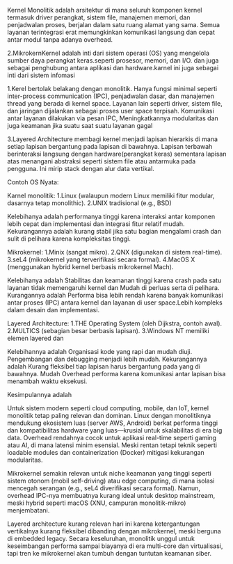
Kernel Monolitik adalah arsitektur di mana seluruh komponen kernel termasuk driver perangkat, sistem file, manajemen memori, dan penjadwalan proses, berjalan dalam satu ruang alamat yang sama. Semua layanan terintegrasi erat memungkinkan komunikasi langsung dan cepat antar modul tanpa adanya overhead.

2.MikrokernKernel adalah inti dari sistem operasi (OS) yang mengelola sumber daya perangkat keras.seperti prosesor, memori, dan I/O. dan juga sebagai penghubung antara aplikasi dan hardware.karnel ini juga sebagai inti dari sistem infomasi

1.Kerel bertolak belakang dengan monolitik. Hanya fungsi minimal seperti inter-process communication (IPC), penjadwalan dasar, dan manajemen thread yang berada di kernel space. Layanan lain seperti driver, sistem file, dan jaringan dijalankan sebagai proses user space terpisah. Komunikasi antar layanan dilakukan via pesan IPC, Meningkatkannya modularitas dan juga keamanan jika suatu saat suatu layanan gagal 

3.Layered Architecture membagi kernel menjadi lapisan hierarkis di mana setiap lapisan bergantung pada lapisan di bawahnya. Lapisan terbawah berinteraksi langsung dengan hardware(perangkat keras) sementara lapisan atas menangani abstraksi seperti sistem file atau antarmuka pada pengguna. Ini mirip stack dengan alur data vertikal. 

Contoh OS Nyata:

Karnel monolitik:
1.Linux (walaupun modern Linux memiliki fitur modular, dasarnya tetap monolithic).
2.UNIX tradisional (e.g., BSD)

Kelebihanya adalah performanya tinggi karena interaksi antar komponen lebih cepat dan implementasi dan integrasi fitur relatif mudah.
Kekurangannya adalah kurang stabil jika satu bagian mengalami crash dan sulit di pelihara karena kompleksitas tinggi.

Mikrokernel: 
1.Minix (sangat mikro).
2.QNX (digunakan di sistem real-time).
3.seL4 (mikrokernel yang terverifikasi secara formal).
4.MacOS X (menggunakan hybrid kernel berbasis mikrokernel Mach).

Kelebihanya adalah Stabilitas dan keamanan tinggi karena crash pada satu layanan tidak memengaruhi kernel dan Mudah di perluas serta di pelihara.
Kurangannya adalah Performa bisa lebih rendah karena banyak komunikasi antar proses (IPC) antara kernel dan layanan di user space.Lebih kompleks dalam desain dan implementasi.

Layered Architecture:
1.THE Operating System (oleh Dijkstra, contoh awal).
2.MULTICS (sebagian besar berbasis lapisan).
3.Windows NT memiliki elemen layered dan

Kelebihannya adalah Organisasi kode yang rapi dan mudah diuji.
Pengembangan dan debugging menjadi lebih mudah.
Kekurangannya adalah Kurang fleksibel tiap lapisan harus bergantung pada yang di bawahnya.
Mudah Overhead performa karena komunikasi antar lapisan bisa menambah waktu eksekusi.

Kesimpulannya adalah

Untuk sistem modern seperti cloud computing, mobile, dan IoT, kernel monolitik tetap paling relevan dan dominan. Linux dengan monolitiknya mendukung ekosistem luas (server AWS, Android) berkat performa tinggi dan kompatibilitas hardware yang luas—krusial untuk skalabilitas di era big data. Overhead rendahnya cocok untuk aplikasi real-time seperti gaming atau AI, di mana latensi minim esensial. Meski rentan tetapi teknik seperti loadable modules dan containerization (Docker) mitigasi kekurangan modularitas.

Mikrokernel semakin relevan untuk niche keamanan yang tinggi seperti sistem otonom (mobil self-driving) atau edge computing, di mana isolasi mencegah serangan (e.g., seL4 diverifikasi secara formal). Namun, overhead IPC-nya membuatnya kurang ideal untuk desktop mainstream, meski hybrid seperti macOS (XNU, campuran monolitik-mikro) menjembatani.

Layered architecture kurang relevan hari ini karena ketergantungan vertikalnya kurang fleksibel dibanding dengan mikrokernel, meski berguna di embedded legacy. Secara keseluruhan, monolitik unggul untuk keseimbangan performa sampai biayanya di era multi-core dan virtualisasi, tapi tren ke mikrokernel akan tumbuh dengan tuntutan keamanan siber.